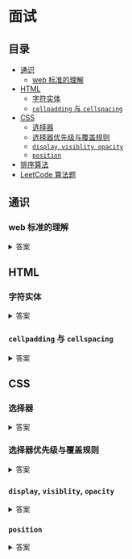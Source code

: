 # 面试

## 目录

* [通识](#通识)
    * [web 标准的理解](#web-标准的理解)
* [HTML](#HTML)
    * [字符实体](#字符实体)
    * [`cellpadding` 与 `cellspacing`](#cellpadding-与-cellspacing)
* [CSS](#CSS)
    * [选择器](#选择器)
    * [选择器优先级与覆盖规则](#选择器优先级与覆盖规则)
    * [`display`, `visiblity`, `opacity`](#display-visiblity-opacity)
    * [`position`](#position)
* [排序算法](Sort.md)
* [LeetCode 算法题](LeetCode.md)
    

## 通识

### web 标准的理解

<details>
<summary>答案</summary>

Web标准经过精心设计，旨在让广大用户享有最佳的上网体验，同时也确保在网上发布的文件经久不衰。由这些标准设计、构建的网站简化并降低了开发成本，同时又可以让更多人访问，并适应更多的上网设备。随着传统桌面浏览器的进化、新型互联网设备进入市场，经由这些准则开发的网站将继续正常运作。
    
**参考**

* [MDN - Web 标准](https://developer.mozilla.org/zh-CN/docs/Archive/Web_%E6%A0%87%E5%87%86)
* [对web标准的理解](https://www.jianshu.com/p/b9147262ef8e)
* [web前端面试题第一道—web标准](https://www.jianshu.com/p/14c5b7ca56b8)
</details>

## HTML

### 字符实体

<details>
<summary>答案</summary>

在 HTML 中，某些字符是预留的。

在 HTML 中不能使用小于号（`<`）和大于号（`>`），这是因为浏览器会误认为它们是标签。

如果希望正确地显示预留字符，我们必须在 HTML 源代码中使用字符实体（character entities）。 字符实体类似这样：

```html
&entity_name;
&#entity_number;
```

如需显示小于号，我们必须这样写：`&lt;` 或 `&#60;` 或 `&#060;`

> :bulb: 提示: 使用实体名而不是数字的好处是，名称易于记忆。不过坏处是，浏览器也许并不支持所有实体名称（对实体数字的支持却很好）。

#### 不间断空格 <small>(Non-breaking Space)</small>

HTML 中的常用字符实体是不间断空格(`&nbsp;`)。

浏览器总是会截短 HTML 页面中的空格。如果您在文本中写 10 个空格，在显示该页面之前，浏览器会删除它们中的 9 个。如需在页面中增加空格的数量，您需要使用 `&nbsp;` 字符实体。

#### 结合音标符

发音符号是加到字母上的一个"glyph(字形)"。

一些变音符号, 如 尖音符 (` `̀) 和 抑音符 (` `́) 。

变音符号可以出现字母的上面和下面，或者字母里面，或者两个字母间。

变音符号可以与字母、数字字符的组合来使用。

#### HTML 字符实体

> :bulb: 实体名称对大小写敏感！

#### 参考

* [RUNOOB - HTML 字符实体](https://www.runoob.com/html/html-entities.html)
* [W3school - HTML 字符实体](https://www.w3school.com.cn/html/html_entities.asp)

</details>

### `cellpadding` 与 `cellspacing`

<details>
<summary>答案</summary>

> HTML5 不支持 `<table />` 的 `cellpadding` 与 `cellspacing` 属性，请使用 CSS 代替。

`cellspacing` 属性规定单元之间的空间，而 `cellpadding` 规定单元边沿与单元内容之间的空间。两个属性均以 `px` 为单位。

#### 引用

* [MDN - `table`](https://developer.mozilla.org/en-US/docs/Web/HTML/Element/table)
* [RUNOOB - HTML `<table>` `cellspacing` 属性](https://www.runoob.com/tags/att-table-cellspacing.html)
</details>

## CSS

### 选择器

<details>
<summary>答案</summary>

> 摘抄自 [MDN - CSS 选择器](https://developer.mozilla.org/zh-CN/docs/Web/CSS/CSS_Selectors)

#### 基本选择器

##### 通用选择器 <small>Universal selector</small>

选择所有元素。（可选）可以将其限制为特定的名称空间或所有名称空间。

* 语法: `*` `ns|*` `*|*`
* 例子：`*` 将匹配文档的所有元素。

##### 类型选择器 <small>Type selector</small>

按照给定的节点名称，选择所有匹配的元素。

* 语法：`elementname`
* 例子：`input` 匹配任何 `<input>` 元素。

##### 类选择器 <small>Class selector</small>

按照给定的 `class` 属性的值，选择所有匹配的元素。

* 语法：`.classname`
* 例子：`.index` 匹配任何 `class` 属性中含有 `index` 类的元素。

##### ID 选择器 <small>ID selector</small>

按照 id 属性选择一个与之匹配的元素。需要注意的是，一个文档中，每个 ID 属性都应当是唯一的。

* 语法：`#idname`
* 例子：`#toc` 匹配 ID 为 `toc` 的元素。

##### 属性选择器 <small>Attribute selector</small>

按照给定的属性，选择所有匹配的元素。

* 语法：`[attr]` `[attr=value]` `[attr~=value]` `[attr|=value]` `[attr^=value]` `[attr$=value]` `[attr*=value]`
* 例子：`[autoplay]` 选择所有具有 `autoplay` 属性的元素（不论这个属性的值是什么）。

#### 分组选择器 <small>Grouping selectors</small>

##### 选择器列表 <small>Selector list</small>

`,` 是将不同的选择器组合在一起的方法，它选择所有能被列表中的任意一个选择器选中的节点。

* 语法：`A, B`
* 示例：`div, span` 会同时匹配 `<span>` 元素和 `<div>` 元素。

#### 组合器 <small>Combinators</small>

##### 后代组合器 <small>Descendant combinator</small>

` `（空格）组合器选择前一个元素的后代节点。

* 语法：`A B`
* 例子：`div span` 匹配所有位于任意 `<div>` 元素之内的 `<span>` 元素。

##### 直接子代组合器 <small>Child combinator</small>

`>` 组合器选择前一个元素的直接子代的节点。

* 语法：`A > B`
* 例子：`ul > li` 匹配直接嵌套在 `<ul>` 元素内的所有 `<li>` 元素。

##### 一般兄弟组合器（General sibling combinator）

`~` 组合器选择兄弟元素，也就是说，后一个节点在前一个节点后面的任意位置，并且共享同一个父节点。

* 语法：`A ~ B`
* 例子：`p ~ span` 匹配同一父元素下，`<p>` 元素后的所有 `<span>` 元素。

##### 紧邻兄弟组合器 <small>Adjacent sibling combinator</small>

`+` 组合器选择相邻元素，即后一个元素紧跟在前一个之后，并且共享同一个父节点。

* 语法：`A + B`
* 例子：`h2 + p` 会匹配所有紧邻在 `<h2>` 元素后的 `<p>` 元素。

##### 列组合器 <small>Column combinator</small>

`||` 组合器选择属于某个表格行的节点。

* 语法：`A || B`
* 例子：`col || td` 会匹配所有 `<col>` 作用域内的 `<td>` 元素。

#### 伪选择器 <small>Pseudo</small>

##### 伪类

`:` 伪选择器支持按照未被包含在文档树中的状态信息来选择元素。

* 例子：`a:visited` 匹配所有曾被访问过的 `<a>` 元素。

##### 伪元素

`::` 伪选择器用于表示无法用 HTML 语义表达的实体。

* 例子：`p::first-line` 匹配所有 `<p>` 元素的第一行。

#### 引用

* [MDN - CSS 选择器](https://developer.mozilla.org/zh-CN/docs/Web/CSS/CSS_Selectors)
* [阮一峰的网络日志 - CSS选择器笔记](http://www.ruanyifeng.com/blog/2009/03/css_selectors.html)
* [W3school - CSS 选择器参考手册](https://www.w3school.com.cn/cssref/css_selectors.asp)
* [CSS参考手册](http://css.doyoe.com/)
</details>

### 选择器优先级与覆盖规则

<details>
<summary>答案</summary>

> 基于 [RUNOOB - CSS 样式优先级](https://www.runoob.com/w3cnote/css-style-priority.html) 整理

#### 选择器优先级

1. ID 选择器
2. 类选择器
3. 属性选择器
4. 伪类选择器
5. 伪元素选择器
6. 标签选择器
7. 通配选择器

#### 覆盖规则

1. 最近的祖先样式比其他祖先样式优先级高
2. "直接样式"比"祖先样式"优先级高
3. 优先级关系
4. 权重一样的情况下则就近原则
5. 属性后插有 `!important` 的属性拥有最高优先级。若同时插有 `!important`，则再利用规则 3、4 判断优先级

#### 引用

* [RUNOOB - CSS 样式优先级](https://www.runoob.com/w3cnote/css-style-priority.html)
* [MDN - 优先级](https://developer.mozilla.org/zh-CN/docs/Web/CSS/Specificity)
* [CSS Specifishity](https://specifishity.com/)
</details>

### `display`, `visiblity`, `opacity`

<details>
<summary>答案</summary>

> 来自 [stackoverflow](https://stackoverflow.com/a/273076/4662191)

css                    | collapse | events | taborder
---------------------- | -------- | ------ | ----
`opacity: 0`           | No       | Yes    | Yes
`visibility: hidden`   | No       | No     | No
`visibility: collapse` | Yes*     | No     | No
`display: none`        | Yes      | No     | No

#### 引用

* [stackoverflow](https://stackoverflow.com/a/273076/4662191)
* [segmentfault - CSS中用 opacity、visibility、display 属性将 元素隐藏 的 对比分析](https://segmentfault.com/a/1190000015116392)
* [RUNOOB - CSS Display(显示) 与 Visibility（可见性）](https://www.runoob.com/css/css-display-visibility.html)
</details>

### `position`

<details>
<summary>答案</summary>

> 来自 [MDN - `position`](https://developer.mozilla.org/zh-CN/docs/Web/CSS/position)

CSS `position` 属性用于指定一个元素在文档中的定位方式。

#### `static`

该关键字指定元素使用正常的布局行为，即元素在文档常规流中当前的布局位置。

此时 `top`, `right`, `bottom`, `left` 和 `z-index` 属性无效。

#### `relative`

该关键字下，元素先放置在未添加定位时的位置，再在不改变页面布局的前提下调整元素位置（因此会在此元素未添加定位时所在位置留下空白）。

`position: relative` 对 `table-*-group`, `table-row`, `table-column`, `table-cell`, `table-caption` 元素无效。

#### `absolute`

元素会被移出正常文档流，并不为元素预留空间，通过指定元素相对于最近的非 `static` 定位祖先元素的偏移，来确定元素位置。

绝对定位的元素可以设置外边距（margins），且不会与其他边距合并。

#### `fixed`

元素会被移出正常文档流，并不为元素预留空间，而是通过指定元素相对于屏幕视口（viewport）的位置来指定元素位置。元素的位置在屏幕滚动时不会改变。打印时，元素会出现在的每页的固定位置。

`fixed` 属性会创建新的层叠上下文。当元素祖先的 `transform`, `perspective` 或 `filter` 属性非 `none` 时，容器由视口改为该祖先。

#### `sticky`


元素根据正常文档流进行定位，然后相对它的最近滚动祖先（nearest scrolling ancestor）和 containing block (最近块级祖先 nearest block-level ancestor)，包括 `table-related` 元素，基于 `top`, `right`, `bottom`, 和 `left` 的值进行偏移。偏移值不会影响任何其他元素的位置。

该值总是创建一个新的层叠上下文（stacking context）。注意，一个 `sticky` 元素会“固定”在离它最近的一个拥有“滚动机制”的祖先上（当该祖先的 `overflow` 是 `hidden`, `scroll`, `auto`, 或 `overlay` 时），即便这个祖先不是真的滚动祖先。这个阻止了所有“sticky”行为（详情见 [Github issue on W3C CSSWG](https://github.com/w3c/csswg-drafts/issues/865) ）。

#### 引用

* [MDN - `position`](https://developer.mozilla.org/zh-CN/docs/Web/CSS/position)
* [学习CSS布局 - `position`](https://zh.learnlayout.com/position.html)
</details>